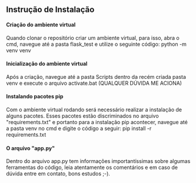 ## Instrução de Instalação 

#### Criação do ambiente virtual
Quando clonar o repositório criar um ambiente virtual, para isso, abra o cmd, navegue até a pasta flask_test e utilize o seguinte código:
    python -m venv venv

#### Inicialização do ambiente virtual
Após a criação, navegue até a pasta Scripts dentro da recém criada pasta venv e execute o arquivo activate.bat (QUALQUER DÚVIDA ME ACIONA)

#### Instalando pacotes pip
Com o ambiente virtual rodando será necessário realizar a instalação de alguns pacotes. Esses pacotes estão discriminados no arquivo "requirements.txt" e portanto para a instalação pip acontecer, navegue até a pasta venv no cmd e digite o código a seguir:
    pip install -r requirements.txt

#### O arquivo "app.py"
Dentro do arquivo app.py tem informações importantíssimas sobre algumas ferramentas do código, leia atentamente os comentários e em caso de dúvida entre em contato, bons estudos ;-).